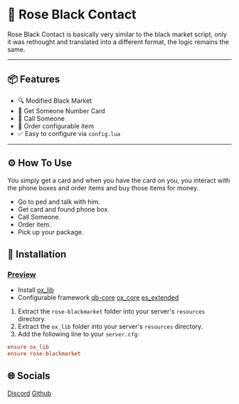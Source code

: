 # 🌹 Rose Black Contact

Rose Black Contact is basically very similar to the black market script, only it was rethought and translated into a different format, the logic remains the same.

---

## 📦 Features

- 🔍 Modified Black Market
- 🤝 Get Someone Number Card
- 🧠 Call Someone
- 💾 Order configurable item
- ✅ Easy to configure via `config.lua`

---

## ⚙️ How To Use

You simply get a card and when you have the card on you, you interact with the phone boxes and order items and buy those items for money.

- Go to ped and talk with him.
- Get card and found phone box.
- Call Someone.
- Order item.
- Pick up your package.

## 🚀 Installation

### [Preview](https://www.youtube.com/watch?v=y2jY28JuY6A)

- Install [ox_lib](https://github.com/overextended/ox_lib)
- Configurable framework [qb-core](https://docs.qbcore.org/qbcore-documentation/qb-core/core-object) [ox_core](https://github.com/overextended/ox_core) [es_extended](https://docs.esx-framework.org/en/esx_core)

1. Extract the `rose-blackmarket` folder into your server's `resources` directory.
2. Extract the `ox_lib` folder into your server's `resources` directory.
3. Add the following line to your `server.cfg`:

```cfg
ensure ox_lib
ensure rose-blackmarket
```

## 🌐 Socials

[Discord](https://discord.gg/UY8Z3fRFZ5)
[Github](https://github.com/Loreose)
